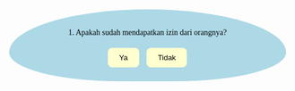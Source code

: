 
<html lang="id">
<head>
  <meta charset="UTF-8" />
  <meta name="viewport" content="width=device-width, initial-scale=1.0" />
  <title>Kenangan Lucu Bareng Pacar</title>
  <!-- Link ke Google Font Comic Neue -->
  <link href="https://fonts.googleapis.com/css2?family=Comic+Neue&display=swap" rel="stylesheet">
  <style>
    body {
      margin: 0;
      font-family: 'Comic Neue', cursive;
      background: url('naila.jpg') center/cover no-repeat;
      overflow-x: hidden;
      transition: background 2s ease;
    }

    .gate {
      display: flex;
      flex-direction: column;
      align-items: center;
      justify-content: center;
      min-height: 100vh;
      padding: 20px;
      animation: fadeIn 1s ease;
    }

    .hidden {
      display: none;
    }

    .question {
      margin: 10px 0;
      background-color: #add8e6;
      padding: 20px;
      border-radius: 50% 50% 40% 40% / 60% 60% 40% 40%;
      text-align: center;
      color: black;
      max-width: 90%;
      animation: fadeIn 1s ease;
    }

    .button {
      padding: 10px 20px;
      margin: 5px;
      border: none;
      border-radius: 8px;
      background-color: #FFFFD0;
      color: black;
      cursor: pointer;
    }

    .falling-hearts {
      position: fixed;
      top: 0;
      left: 0;
      width: 100%;
      height: 100%;
      pointer-events: none;
      z-index: 999;
    }

    .heart {
      position: absolute;
      width: 30px;
      height: 30px;
      background: url('https://cdn-icons-png.flaticon.com/512/833/833472.png') no-repeat center/contain;
      animation: fall 5s linear infinite;
    }

    @keyframes fall {
      0% { transform: translateY(-100px); opacity: 1; }
      100% { transform: translateY(100vh); opacity: 0; }
    }

    @keyframes fadeIn {
      from {opacity: 0; transform: translateY(20px);}
      to {opacity: 1; transform: translateY(0);}
    }

    @keyframes slideUp {
      0% {opacity: 0; transform: translateY(100px);}
      100% {opacity: 1; transform: translateY(0);}
    }

    .content {
      position: relative;
      padding: 10px;
      z-index: 1;
      min-height: 100vh;
      animation: slideUp 1s ease forwards;
      background: url('Begron2.png') center/cover no-repeat;
      color: black;
    }

    .text-box {
      background-color: #f0f8ff;
      display: inline-block;
      padding: 15px 20px;
      border-radius: 16px;
      border: 3px solid #00bfff;
      margin: 10px 0;
      animation: fadeIn 2s ease;
      box-shadow: 2px 2px 10px rgba(0,0,0,0.1);
    }

    .photo-grid {
      display: flex;
      flex-wrap: wrap;
      gap: 15px;
      justify-content: center;
      perspective: 1000px;
    }

    .photo {
      position: relative;
      width: 150px;
      transform: rotateZ(calc(-10deg + 20deg * var(--rotate))) scale(1);
      margin: 10px;
      background: white;
      padding: 5px;
      border-radius: 10px;
      box-shadow: 0 10px 20px rgba(0,0,0,0.2);
      transition: transform 0.3s ease;
      z-index: calc(1 + var(--rotate));
    }

    .photo:hover {
      transform: scale(1.05) rotateZ(0deg);
      z-index: 10;
    }

    .photo img {
      width: 100%;
      border-radius: 8px;
    }

    .caption {
      font-size: 12px;
      text-align: center;
      margin-top: 4px;
    }

    .wa-button {
      display: inline-block;
      padding: 12px 20px;
      background-color: #25D366;
      color: white;
      border: none;
      border-radius: 10px;
      text-decoration: none;
      font-weight: bold;
      margin-top: 30px;
    }

  </style>
</head>
<body>
  <div class="gate" id="gate">
    <div class="question">
      <p>1. Apakah sudah mendapatkan izin dari orangnya?</p>
      <button class="button" onclick="checkGate(1, true)">Ya</button>
      <button class="button" onclick="checkGate(1, false)">Tidak</button>
    </div>
    <div class="question hidden">
      <p>2. Apakah kamu mantan pacar si cowo?</p>
      <button class="button" onclick="checkGate(2, true)">Ya</button>
      <button class="button" onclick="checkGate(2, false)">Tidak</button>
    </div>
    <div class="question hidden">
      <p>3. Kepo banget ya?</p>
      <button class="button" onclick="checkGate(3, true)">Iya banget</button>
      <button class="button" onclick="checkGate(3, false)">Biasa aja</button>
    </div>
  </div>

  <div class="falling-hearts" id="hearts"></div>

  <div class="content hidden" id="content">
    <h2 class="text-box">Hai semuanya kalian kenapa si kepo bngt!!!</h2>
    <p class="text-box">Tanggal Jadian: 29 September 2023</p>
    <p class="text-box">Tanggal Nikah (Aamiin!): 29 september 2032</p>

    <div class="photo-grid">
      <div class="photo" style="--rotate: 0.2;">
        <img src="man1.jpg" alt="foto1" />
        <div class="caption">12 Jan 2023 - Taman Kota</div>
      </div>
      <div class="photo" style="--rotate: -0.2;">
        <img src="man2.jpg" alt="foto2" />
        <div class="caption">20 Feb 2023 - Nonton Bareng</div>
      </div>
      <div class="photo" style="--rotate: 0;">
        <img src="man3.jpg" />
        <div class="caption">5 Mar 2023 - Makan Es Krim</div>
      </div>
    </div>

    <div style="text-align: center;">
      <a href="https://wa.me/6283877486039?text=Wah%20semoga%20langgeng%20yaaa" target="_blank" class="wa-button">
        Kirim Ucapan via WhatsApp
      </a>
    </div>
  </div>

  <script>
    let currentStep = 0;
    function checkGate(step, answer) {
      const questions = document.querySelectorAll('.question');
      if (!answer) {
        alert("Maaf, kamu tidak bisa mengakses halaman ini.");
        return;
      }
      questions[currentStep].classList.add('hidden');
      currentStep++;
      if (currentStep < questions.length) {
        setTimeout(() => {
          questions[currentStep].classList.remove('hidden');
        }, 700);
      } else {
        document.getElementById('gate').classList.add('hidden');
        document.getElementById('content').classList.remove('hidden');
        createHearts();
      }
    }

    function createHearts() {
      const heartsContainer = document.getElementById('hearts');
      for (let i = 0; i < 30; i++) {
        const heart = document.createElement('div');
        heart.className = 'heart';
        heart.style.left = Math.random() * 100 + 'vw';
        heart.style.animationDuration = (Math.random() * 3 + 3) + 's';
        heart.style.filter = `hue-rotate(${Math.random() * 360}deg)`;
        heartsContainer.appendChild(heart);
      }
    }
  </script>
</body>
